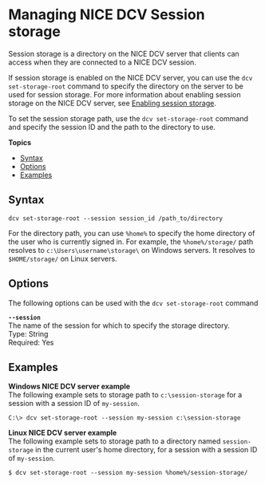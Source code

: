 # Managing NICE DCV Session storage<a name="managing-session-storage"></a>

Session storage is a directory on the NICE DCV server that clients can access when they are connected to a NICE DCV session\.

If session storage is enabled on the NICE DCV server, you can use the `dcv set-storage-root` command to specify the directory on the server to be used for session storage\. For more information about enabling session storage on the NICE DCV server, see [Enabling session storage](manage-storage.md)\.

To set the session storage path, use the `dcv set-storage-root` command and specify the session ID and the path to the directory to use\.

**Topics**
+ [Syntax](#syntax)
+ [Options](#options)
+ [Examples](#session-storage-example)

## Syntax<a name="syntax"></a>

```
dcv set-storage-root --session session_id /path_to/directory
```

For the directory path, you can use `%home%` to specify the home directory of the user who is currently signed in\. For example, the `%home%/storage/` path resolves to `c:\Users\username\storage\` on Windows servers\. It resolves to `$HOME/storage/` on Linux servers\. 

## Options<a name="options"></a>

The following options can be used with the `dcv set-storage-root` command

**`--session`**  
The name of the session for which to specify the storage directory\.  
Type: String  
Required: Yes

## Examples<a name="session-storage-example"></a>

**Windows NICE DCV server example**  
The following example sets to storage path to `c:\session-storage` for a session with a session ID of `my-session`\.

```
C:\> dcv set-storage-root --session my-session c:\session-storage
```

**Linux NICE DCV server example**  
The following example sets to storage path to a directory named `session-storage` in the current user's home directory, for a session with a session ID of `my-session`\.

```
$ dcv set-storage-root --session my-session %home%/session-storage/
```